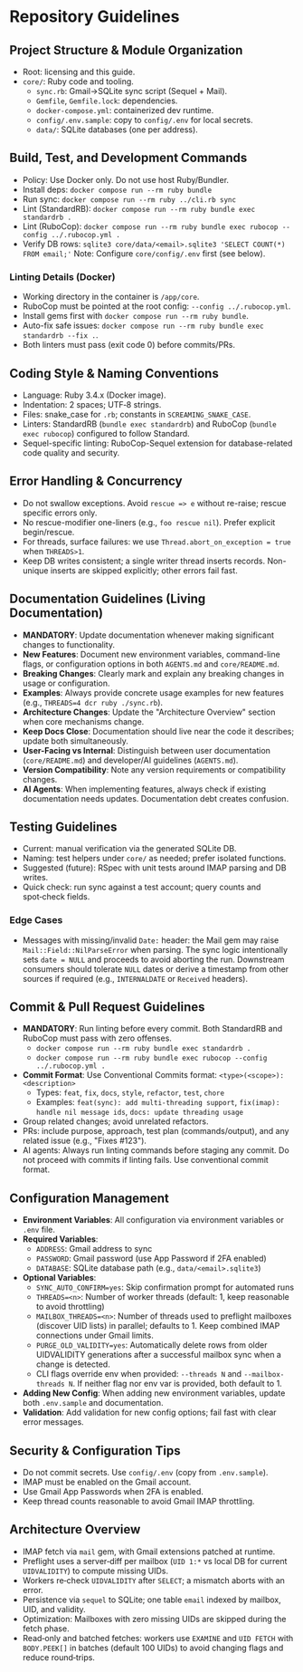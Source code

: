 # Repository Guidelines

## Project Structure & Module Organization
- Root: licensing and this guide.
- `core/`: Ruby code and tooling.
  - `sync.rb`: Gmail→SQLite sync script (Sequel + Mail).
  - `Gemfile`, `Gemfile.lock`: dependencies.
  - `docker-compose.yml`: containerized dev runtime.
  - `config/.env.sample`: copy to `config/.env` for local secrets.
  - `data/`: SQLite databases (one per address).

## Build, Test, and Development Commands
- Policy: Use Docker only. Do not use host Ruby/Bundler.
- Install deps: `docker compose run --rm ruby bundle`
- Run sync: `docker compose run --rm ruby ../cli.rb sync`
- Lint (StandardRB): `docker compose run --rm ruby bundle exec standardrb .`
- Lint (RuboCop): `docker compose run --rm ruby bundle exec rubocop --config ../.rubocop.yml .`
- Verify DB rows: `sqlite3 core/data/<email>.sqlite3 'SELECT COUNT(*) FROM email;'`
Note: Configure `core/config/.env` first (see below).

### Linting Details (Docker)
- Working directory in the container is `/app/core`.
- RuboCop must be pointed at the root config: `--config ../.rubocop.yml`.
- Install gems first with `docker compose run --rm ruby bundle`.
- Auto-fix safe issues: `docker compose run --rm ruby bundle exec standardrb --fix .`.
- Both linters must pass (exit code 0) before commits/PRs.

## Coding Style & Naming Conventions
- Language: Ruby 3.4.x (Docker image).
- Indentation: 2 spaces; UTF‑8 strings.
- Files: snake_case for `.rb`; constants in `SCREAMING_SNAKE_CASE`.
- Linters: StandardRB (`bundle exec standardrb`) and RuboCop (`bundle exec rubocop`) configured to follow Standard.
- Sequel-specific linting: RuboCop-Sequel extension for database-related code quality and security.

## Error Handling & Concurrency
- Do not swallow exceptions. Avoid `rescue => e` without re-raise; rescue specific errors only.
- No rescue-modifier one-liners (e.g., `foo rescue nil`). Prefer explicit begin/rescue.
- For threads, surface failures: we use `Thread.abort_on_exception = true` when `THREADS>1`.
- Keep DB writes consistent; a single writer thread inserts records. Non-unique inserts are skipped explicitly; other errors fail fast.

## Documentation Guidelines (Living Documentation)
- **MANDATORY**: Update documentation whenever making significant changes to functionality.
- **New Features**: Document new environment variables, command-line flags, or configuration options in both `AGENTS.md` and `core/README.md`.
- **Breaking Changes**: Clearly mark and explain any breaking changes in usage or configuration.
- **Examples**: Always provide concrete usage examples for new features (e.g., `THREADS=4 dcr ruby ./sync.rb`).
- **Architecture Changes**: Update the "Architecture Overview" section when core mechanisms change.
- **Keep Docs Close**: Documentation should live near the code it describes; update both simultaneously.
- **User-Facing vs Internal**: Distinguish between user documentation (`core/README.md`) and developer/AI guidelines (`AGENTS.md`).
- **Version Compatibility**: Note any version requirements or compatibility changes.
- **AI Agents**: When implementing features, always check if existing documentation needs updates. Documentation debt creates confusion.

## Testing Guidelines
- Current: manual verification via the generated SQLite DB.
- Naming: test helpers under `core/` as needed; prefer isolated functions.
- Suggested (future): RSpec with unit tests around IMAP parsing and DB writes.
- Quick check: run sync against a test account; query counts and spot‑check fields.

### Edge Cases
- Messages with missing/invalid `Date:` header: the Mail gem may raise `Mail::Field::NilParseError` when parsing. The sync logic intentionally sets `date = NULL` and proceeds to avoid aborting the run. Downstream consumers should tolerate `NULL` dates or derive a timestamp from other sources if required (e.g., `INTERNALDATE` or `Received` headers).

## Commit & Pull Request Guidelines
- **MANDATORY**: Run linting before every commit. Both StandardRB and RuboCop must pass with zero offenses.
  - `docker compose run --rm ruby bundle exec standardrb .`
  - `docker compose run --rm ruby bundle exec rubocop --config ../.rubocop.yml .`
- **Commit Format**: Use Conventional Commits format: `<type>(<scope>): <description>`
  - Types: `feat`, `fix`, `docs`, `style`, `refactor`, `test`, `chore`
  - Examples: `feat(sync): add multi-threading support`, `fix(imap): handle nil message ids`, `docs: update threading usage`
- Group related changes; avoid unrelated refactors.
- PRs: include purpose, approach, test plan (commands/output), and any related issue (e.g., "Fixes #123").
- AI agents: Always run linting commands before staging any commit. Do not proceed with commits if linting fails. Use conventional commit format.

## Configuration Management
- **Environment Variables**: All configuration via environment variables or `.env` file.
- **Required Variables**:
  - `ADDRESS`: Gmail address to sync
  - `PASSWORD`: Gmail password (use App Password if 2FA enabled)
  - `DATABASE`: SQLite database path (e.g., `data/<email>.sqlite3`)
- **Optional Variables**:
  - `SYNC_AUTO_CONFIRM=yes`: Skip confirmation prompt for automated runs
  - `THREADS=<n>`: Number of worker threads (default: 1, keep reasonable to avoid throttling)
  - `MAILBOX_THREADS=<n>`: Number of threads used to preflight mailboxes (discover UID lists) in parallel; defaults to 1. Keep combined IMAP connections under Gmail limits.
  - `PURGE_OLD_VALIDITY=yes`: Automatically delete rows from older UIDVALIDITY generations after a successful mailbox sync when a change is detected.
  - CLI flags override env when provided: `--threads N` and `--mailbox-threads N`. If neither flag nor env var is provided, both default to 1.
- **Adding New Config**: When adding new environment variables, update both `.env.sample` and documentation.
- **Validation**: Add validation for new config options; fail fast with clear error messages.

## Security & Configuration Tips
- Do not commit secrets. Use `config/.env` (copy from `.env.sample`).
- IMAP must be enabled on the Gmail account.
- Use Gmail App Passwords when 2FA is enabled.
- Keep thread counts reasonable to avoid Gmail IMAP throttling.

## Architecture Overview
- IMAP fetch via `mail` gem, with Gmail extensions patched at runtime.
- Preflight uses a server‑diff per mailbox (`UID 1:*` vs local DB for current `UIDVALIDITY`) to compute missing UIDs.
- Workers re‑check `UIDVALIDITY` after `SELECT`; a mismatch aborts with an error.
- Persistence via `sequel` to SQLite; one table `email` indexed by mailbox, UID, and validity.
- Optimization: Mailboxes with zero missing UIDs are skipped during the fetch phase.
 - Read‑only and batched fetches: workers use `EXAMINE` and `UID FETCH` with `BODY.PEEK[]` in batches (default 100 UIDs) to avoid changing flags and reduce round‑trips.
